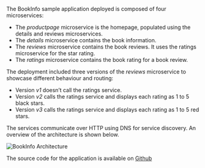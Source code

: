 The BookInfo sample application deployed is composed of four microservices:

* The _productpage_ microservice is the homepage, populated using the details and reviews microservices.
* The _details_ microservice contains the book information.
* The _reviews_ microservice contains the book reviews. It uses the ratings microservice for the star rating.
* The _ratings_ microservice contains the book rating for a book review.

The deployment included three versions of the _reviews_ microservice to showcase different behaviour and routing:

* Version _v1_ doesn’t call the ratings service.
* Version _v2_ calls the ratings service and displays each rating as 1 to 5 black stars.
* Version _v3_ calls the ratings service and displays each rating as 1 to 5 red stars.

The services communicate over HTTP using DNS for service discovery. An overview of the architecture is shown below.

![BookInfo Architecture](https://katacoda.com/courses/istio/deploy-istio-on-kubernetes/assets/bookinfo-arch.png)

The source code for the application is available on [Github](https://github.com/istio/istio/tree/release-0.1/samples/apps/bookinfo/src)
